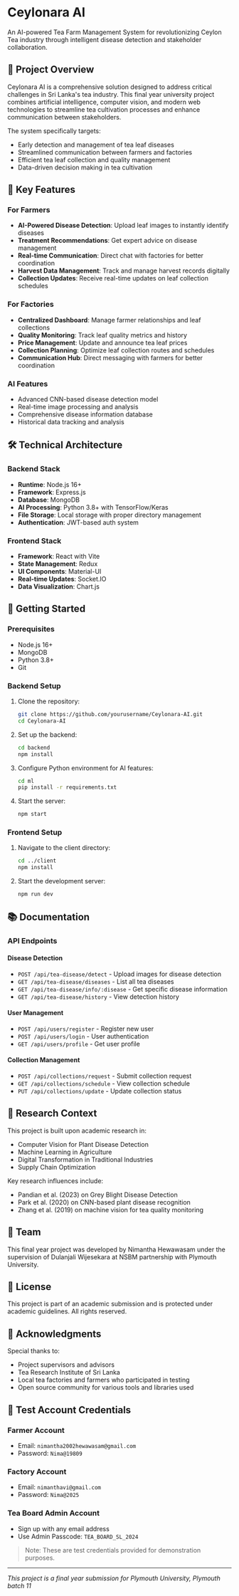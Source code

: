 # Ceylonara AI

An AI-powered Tea Farm Management System for revolutionizing Ceylon Tea industry through intelligent disease detection and stakeholder collaboration.

## 🎯 Project Overview

Ceylonara AI is a comprehensive solution designed to address critical challenges in Sri Lanka's tea industry. This final year university project combines artificial intelligence, computer vision, and modern web technologies to streamline tea cultivation processes and enhance communication between stakeholders.

The system specifically targets:
- Early detection and management of tea leaf diseases
- Streamlined communication between farmers and factories
- Efficient tea leaf collection and quality management
- Data-driven decision making in tea cultivation

## 🌟 Key Features

### For Farmers
- **AI-Powered Disease Detection**: Upload leaf images to instantly identify diseases
- **Treatment Recommendations**: Get expert advice on disease management
- **Real-time Communication**: Direct chat with factories for better coordination
- **Harvest Data Management**: Track and manage harvest records digitally
- **Collection Updates**: Receive real-time updates on leaf collection schedules

### For Factories
- **Centralized Dashboard**: Manage farmer relationships and leaf collections
- **Quality Monitoring**: Track leaf quality metrics and history
- **Price Management**: Update and announce tea leaf prices
- **Collection Planning**: Optimize leaf collection routes and schedules
- **Communication Hub**: Direct messaging with farmers for better coordination

### AI Features
- Advanced CNN-based disease detection model
- Real-time image processing and analysis
- Comprehensive disease information database
- Historical data tracking and analysis

## 🛠️ Technical Architecture

### Backend Stack
- **Runtime**: Node.js 16+
- **Framework**: Express.js
- **Database**: MongoDB
- **AI Processing**: Python 3.8+ with TensorFlow/Keras
- **File Storage**: Local storage with proper directory management
- **Authentication**: JWT-based auth system

### Frontend Stack
- **Framework**: React with Vite
- **State Management**: Redux
- **UI Components**: Material-UI
- **Real-time Updates**: Socket.IO
- **Data Visualization**: Chart.js

## 🚀 Getting Started

### Prerequisites
- Node.js 16+
- MongoDB
- Python 3.8+
- Git

### Backend Setup

1. Clone the repository:
   ```bash
   git clone https://github.com/yourusername/Ceylonara-AI.git
   cd Ceylonara-AI
   ```

2. Set up the backend:
   ```bash
   cd backend
   npm install
   ```

3. Configure Python environment for AI features:
   ```bash
   cd ml
   pip install -r requirements.txt
   ```

4. Start the server:
   ```bash
   npm start
   ```

### Frontend Setup

1. Navigate to the client directory:
   ```bash
   cd ../client
   npm install
   ```

2. Start the development server:
   ```bash
   npm run dev
   ```

## 📚 Documentation

### API Endpoints

#### Disease Detection
- `POST /api/tea-disease/detect` - Upload images for disease detection
- `GET /api/tea-disease/diseases` - List all tea diseases
- `GET /api/tea-disease/info/:disease` - Get specific disease information
- `GET /api/tea-disease/history` - View detection history

#### User Management
- `POST /api/users/register` - Register new user
- `POST /api/users/login` - User authentication
- `GET /api/users/profile` - Get user profile

#### Collection Management
- `POST /api/collections/request` - Submit collection request
- `GET /api/collections/schedule` - View collection schedule
- `PUT /api/collections/update` - Update collection status

## 🔬 Research Context

This project is built upon academic research in:
- Computer Vision for Plant Disease Detection
- Machine Learning in Agriculture
- Digital Transformation in Traditional Industries
- Supply Chain Optimization

Key research influences include:
- Pandian et al. (2023) on Grey Blight Disease Detection
- Park et al. (2020) on CNN-based plant disease recognition
- Zhang et al. (2019) on machine vision for tea quality monitoring

## 👥 Team

This final year project was developed by Nimantha Hewawasam under the supervision of Dulanjali Wijesekara at NSBM partnership with Plymouth University.

## 📄 License

This project is part of an academic submission and is protected under academic guidelines. All rights reserved.

## 🙏 Acknowledgments

Special thanks to:
- Project supervisors and advisors
- Tea Research Institute of Sri Lanka
- Local tea factories and farmers who participated in testing
- Open source community for various tools and libraries used

## 🔑 Test Account Credentials

### Farmer Account
- Email: `nimantha2002hewawasam@gmail.com`
- Password: `Nima@19809`

### Factory Account
- Email: `nimanthavi@gmail.com`
- Password: `Nima@2025`

### Tea Board Admin Account
- Sign up with any email address
- Use Admin Passcode: `TEA_BOARD_SL_2024`

> Note: These are test credentials provided for demonstration purposes.

---

*This project is a final year submission for Plymouth University, Plymouth batch 11*
